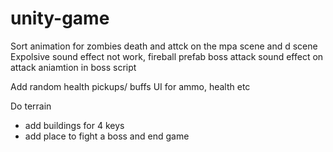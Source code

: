# unity-game
Sort animation for zombies death and attck on the mpa scene and d scene 
Expolsive sound effect not work, fireball prefab
boss attack sound effect on attack aniamtion in boss script







Add random health pickups/ buffs
UI for ammo, health etc

Do terrain 
- add buildings for 4 keys
- add place to fight a boss and end game
